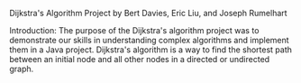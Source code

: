 Dijkstra's Algorithm Project
by Bert Davies, Eric Liu, and Joseph Rumelhart

Introduction:
	The purpose of the Dijkstra's algorithm project was to demonstrate our skills in understanding complex algorithms and implement them in a Java project. Dijkstra's algorithm is a way to find the shortest path between an initial node and all other nodes in a directed or undirected graph. 